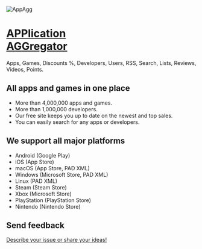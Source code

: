 ![AppAgg](https://appagg.co/i/apple-touch-icon.png)

# <a href="https://appagg.com">APPlication<br>AGGregator</a>
Apps, Games, Discounts %, Developers, Users, RSS, Search, Lists, Reviews, Videos, Points.

## All apps and games in one place
* More than 4,000,000 apps and games. 
* More than 1,000,000 developers.
* Our free site keeps you up to date on the newest and top sales.
* You can easily search for any apps or developers.

## We support all major platforms
* Android (Google Play)
* iOS (App Store)
* macOS (App Store, PAD XML)
* Windows (Microsoft Store, PAD XML)
* Linux (PAD XML)
* Steam (Steam Store)
* Xbox (Microsoft Store)
* PlayStation (PlayStation Store)
* Nintendo (Nintendo Store)

## Send feedback
<a href="https://appagg.com/feedback/">Describe your issue or share your ideas!</a>
